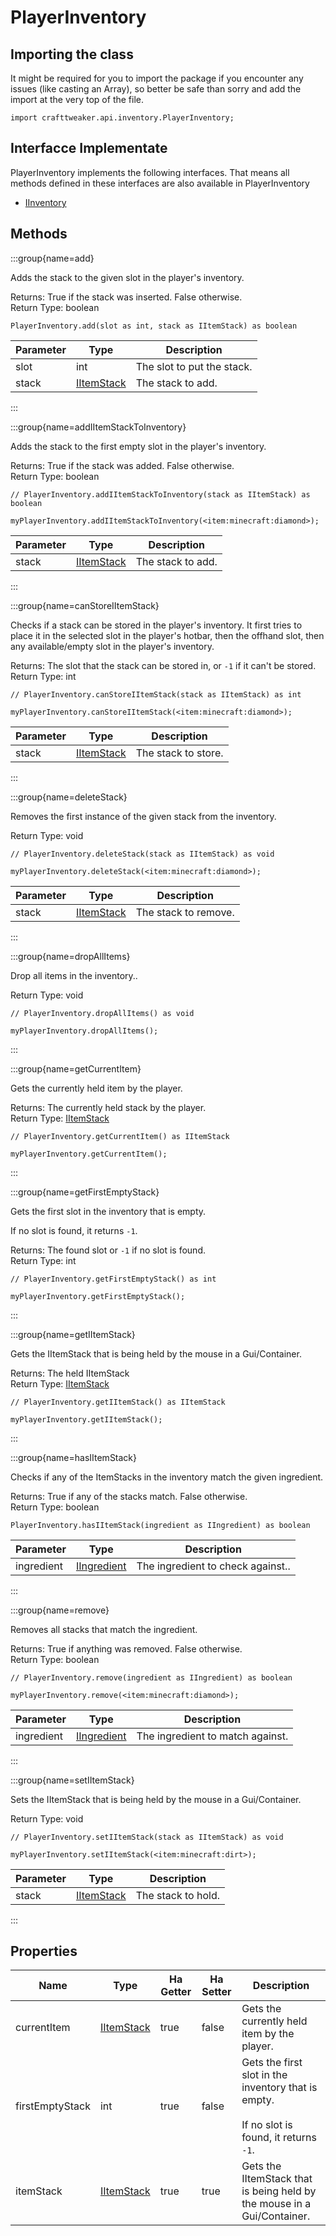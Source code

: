 # PlayerInventory

## Importing the class

It might be required for you to import the package if you encounter any issues (like casting an Array), so better be safe than sorry and add the import at the very top of the file.
```zenscript
import crafttweaker.api.inventory.PlayerInventory;
```


## Interfacce Implementate
PlayerInventory implements the following interfaces. That means all methods defined in these interfaces are also available in PlayerInventory

- [IInventory](/vanilla/api/inventory/IInventory)

## Methods

:::group{name=add}

Adds the stack to the given slot in the player's inventory.

Returns: True if the stack was inserted. False otherwise.  
Return Type: boolean

```zenscript
PlayerInventory.add(slot as int, stack as IItemStack) as boolean
```

| Parameter | Type                                        | Description                |
| --------- | ------------------------------------------- | -------------------------- |
| slot      | int                                         | The slot to put the stack. |
| stack     | [IItemStack](/vanilla/api/items/IItemStack) | The stack to add.          |


:::

:::group{name=addIItemStackToInventory}

Adds the stack to the first empty slot in the player's inventory.

Returns: True if the stack was added. False otherwise.  
Return Type: boolean

```zenscript
// PlayerInventory.addIItemStackToInventory(stack as IItemStack) as boolean

myPlayerInventory.addIItemStackToInventory(<item:minecraft:diamond>);
```

| Parameter | Type                                        | Description       |
| --------- | ------------------------------------------- | ----------------- |
| stack     | [IItemStack](/vanilla/api/items/IItemStack) | The stack to add. |


:::

:::group{name=canStoreIItemStack}

Checks if a stack can be stored in the player's inventory. It first tries to place it in the selected slot in the player's hotbar, then the offhand slot, then any available/empty slot in the player's inventory.

Returns: The slot that the stack can be stored in, or `-1` if it can't be stored.  
Return Type: int

```zenscript
// PlayerInventory.canStoreIItemStack(stack as IItemStack) as int

myPlayerInventory.canStoreIItemStack(<item:minecraft:diamond>);
```

| Parameter | Type                                        | Description         |
| --------- | ------------------------------------------- | ------------------- |
| stack     | [IItemStack](/vanilla/api/items/IItemStack) | The stack to store. |


:::

:::group{name=deleteStack}

Removes the first instance of the given stack from the inventory.

Return Type: void

```zenscript
// PlayerInventory.deleteStack(stack as IItemStack) as void

myPlayerInventory.deleteStack(<item:minecraft:diamond>);
```

| Parameter | Type                                        | Description          |
| --------- | ------------------------------------------- | -------------------- |
| stack     | [IItemStack](/vanilla/api/items/IItemStack) | The stack to remove. |


:::

:::group{name=dropAllItems}

Drop all items in the inventory..

Return Type: void

```zenscript
// PlayerInventory.dropAllItems() as void

myPlayerInventory.dropAllItems();
```

:::

:::group{name=getCurrentItem}

Gets the currently held item by the player.

Returns: The currently held stack by the player.  
Return Type: [IItemStack](/vanilla/api/items/IItemStack)

```zenscript
// PlayerInventory.getCurrentItem() as IItemStack

myPlayerInventory.getCurrentItem();
```

:::

:::group{name=getFirstEmptyStack}

Gets the first slot in the inventory that is empty.

 If no slot is found, it returns `-1`.

Returns: The found slot or `-1` if no slot is found.  
Return Type: int

```zenscript
// PlayerInventory.getFirstEmptyStack() as int

myPlayerInventory.getFirstEmptyStack();
```

:::

:::group{name=getIItemStack}

Gets the IItemStack that is being held by the mouse in a Gui/Container.

Returns: The held IItemStack  
Return Type: [IItemStack](/vanilla/api/items/IItemStack)

```zenscript
// PlayerInventory.getIItemStack() as IItemStack

myPlayerInventory.getIItemStack();
```

:::

:::group{name=hasIItemStack}

Checks if any of the ItemStacks in the inventory match the given ingredient.

Returns: True if any of the stacks match. False otherwise.  
Return Type: boolean

```zenscript
PlayerInventory.hasIItemStack(ingredient as IIngredient) as boolean
```

| Parameter  | Type                                          | Description                       |
| ---------- | --------------------------------------------- | --------------------------------- |
| ingredient | [IIngredient](/vanilla/api/items/IIngredient) | The ingredient to check against.. |


:::

:::group{name=remove}

Removes all stacks that match the ingredient.

Returns: True if anything was removed. False otherwise.  
Return Type: boolean

```zenscript
// PlayerInventory.remove(ingredient as IIngredient) as boolean

myPlayerInventory.remove(<item:minecraft:diamond>);
```

| Parameter  | Type                                          | Description                      |
| ---------- | --------------------------------------------- | -------------------------------- |
| ingredient | [IIngredient](/vanilla/api/items/IIngredient) | The ingredient to match against. |


:::

:::group{name=setIItemStack}

Sets the IItemStack that is being held by the mouse in a Gui/Container.

Return Type: void

```zenscript
// PlayerInventory.setIItemStack(stack as IItemStack) as void

myPlayerInventory.setIItemStack(<item:minecraft:dirt>);
```

| Parameter | Type                                        | Description        |
| --------- | ------------------------------------------- | ------------------ |
| stack     | [IItemStack](/vanilla/api/items/IItemStack) | The stack to hold. |


:::


## Properties

| Name            | Type                                        | Ha Getter | Ha Setter | Description                                                                                                           |
| --------------- | ------------------------------------------- | --------- | --------- | --------------------------------------------------------------------------------------------------------------------- |
| currentItem     | [IItemStack](/vanilla/api/items/IItemStack) | true      | false     | Gets the currently held item by the player.                                                                           |
| firstEmptyStack | int                                         | true      | false     | Gets the first slot in the inventory that is empty. <br />  <br />  If no slot is found, it returns `-1`. |
| itemStack       | [IItemStack](/vanilla/api/items/IItemStack) | true      | true      | Gets the IItemStack that is being held by the mouse in a Gui/Container.                                               |

